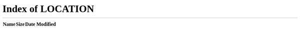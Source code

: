 ```yaml
---
layout: default
title: Hjem  
description: "Lad os gøre i dag nemmere, bedre. En menneskecentreret software virksomhed"
lang: da
permalink: /da/
---
```


<p>Omdirigerer til dansk forside...</p>
<p><a href="/">Klik her hvis du ikke omdirigeres automatisk</a></p>

<script>
    window.location.href = '/';
</script>

<meta http-equiv="refresh" content="0; url=/">